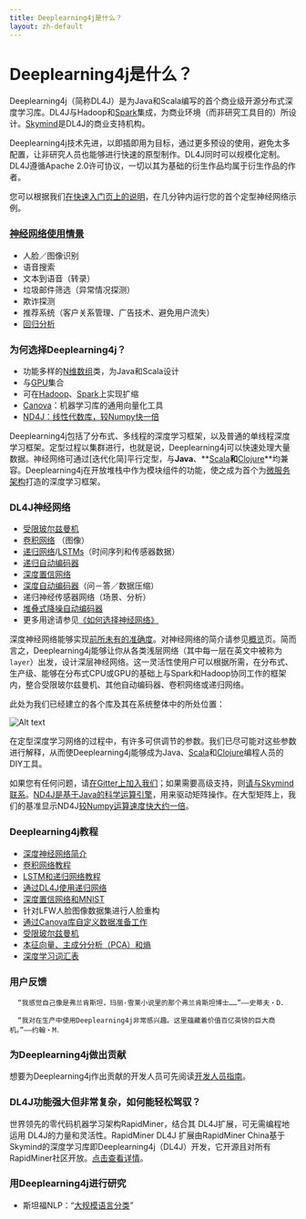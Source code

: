 ```yaml
---
title: Deeplearning4j是什么？
layout: zh-default
---
```


# Deeplearning4j是什么？

Deeplearning4j（简称DL4J）是为Java和Scala编写的首个商业级开源分布式深度学习库。DL4J与Hadoop和[Spark](../spark.html)集成，为商业环境（而非研究工具目的）所设计。[Skymind](http://skymind.io)是DL4J的商业支持机构。

Deeplearning4j技术先进，以即插即用为目标，通过更多预设的使用，避免太多配置，让非研究人员也能够进行快速的原型制作。DL4J同时可以规模化定制。DL4J遵循Apache 2.0许可协议，一切以其为基础的衍生作品均属于衍生作品的作者。

您可以根据我们[在快速入门页上的说明](../zh-quickstart.html)，在几分钟内运行您的首个定型神经网络示例。

### [神经网络使用情景](../use_cases.html)

* 人脸／图像识别
* 语音搜索
* 文本到语音（转录）
* 垃圾邮件筛选（异常情况探测）
* 欺诈探测 
* 推荐系统（客户关系管理、广告技术、避免用户流失）
* [回归分析](../linear-regression.html)

### 为何选择Deeplearning4j？ 

* 功能多样的[N维数组](http://nd4j.org/zh-getstarted)类，为Java和Scala设计
* 与[GPU](http://nd4j.org/gpu_native_backends.html)集合
* 可在[Hadoop](https://github.com/deeplearning4j/deeplearning4j/tree/master/deeplearning4j-scaleout/hadoop-yarn)、[Spark](../gpu_aws.html)上实现扩缩
* [Canova](../canova.html)：机器学习库的通用向量化工具
* [ND4J：线性代数库，较Numpy快一倍](http://nd4j.org/benchmarking)

Deeplearning4j包括了分布式、多线程的深度学习框架，以及普通的单线程深度学习框架。定型过程以集群进行，也就是说，Deeplearning4j可以快速处理大量数据。神经网络可通过[迭代化简]平行定型，与**Java**、**[Scala](http://nd4j.org/scala.html)**和**[Clojure](https://github.com/wildermuthn/d4lj-iris-example-clj/blob/master/src/dl4j_clj_example/core.clj)**均兼容。Deeplearning4j在开放堆栈中作为模块组件的功能，使之成为首个为[微服务架构](http://microservices.io/patterns/microservices.html)打造的深度学习框架。

### DL4J神经网络

* [受限玻尔兹曼机](../zh-restrictedboltzmannmachine.html)
* [卷积网络](../zh-convolutionalnets.html) （图像）
* [递归网络](../zh-usingrnns.html)/[LSTMs](../zh-lstm.html)（时间序列和传感器数据）
* [递归自动编码器](https://github.com/deeplearning4j/deeplearning4j/blob/master/deeplearning4j-core/src/main/java/org/deeplearning4j/nn/layers/feedforward/autoencoder/recursive/RecursiveAutoEncoder.java)
* [深度置信网络](../deepbeliefnetwork.html)
* [深度自动编码器](http://deeplearning4j.org/deepautoencoder.html)（问－答／数据压缩）
* 递归神经传感器网络（场景、分析）
* [堆叠式降噪自动编码器](../stackeddenoisingautoencoder.html)
* 更多用途请参见[《如何选择神经网络》](../neuralnetworktable.html)

深度神经网络能够实现[前所未有的准确度](../accuracy.html)。对神经网络的简介请参见[概览](../neuralnet-overview.html)页。简而言之，Deeplearning4j能够让你从各类浅层网络（其中每一层在英文中被称为`layer`）出发，设计深层神经网络。这一灵活性使用户可以根据所需，在分布式、生产级、能够在分布式CPU或GPU的基础上与Spark和Hadoop协同工作的框架内，整合受限玻尔兹曼机、其他自动编码器、卷积网络或递归网络。

此处为我们已经建立的各个库及其在系统整体中的所处位置：

![Alt text](../img/schematic_overview.png)

在定型深度学习网络的过程中，有许多可供调节的参数。我们已尽可能对这些参数进行解释，从而使Deeplearning4j能够成为Java、[Scala](https://github.com/deeplearning4j/nd4s)和[Clojure](https://github.com/whilo/clj-nd4j)编程人员的DIY工具。

如果您有任何问题，请[在Gitter上加入我们](https://gitter.im/deeplearning4j/deeplearning4j)；如果需要高级支持，则[请与Skymind联系](http://www.skymind.io/contact/)。[ND4J是基于Java的科学运算引擎](http://nd4j.org/)，用来驱动矩阵操作。在大型矩阵上，我们的基准显示ND4J[较Numpy运算速度快大约一倍](http://nd4j.org/benchmarking)。

### Deeplearning4j教程

* [深度神经网络简介](../neuralnet-overview)
* [卷积网络教程](../zh-convolutionalnets)
* [LSTM和递归网络教程](../zh-lstm)
* [通过DL4J使用递归网络](../zh-usingrnns)
* [深度置信网络和MNIST](../zh-mnist-tutorial)
* 针对LFW人脸图像数据集进行人脸重构
* [通过Canova库自定义数据准备工作](../image-data-pipeline)
* [受限玻尔兹曼机](../zh-restrictedboltzmannmachine)
* [本征向量、主成分分析（PCA）和熵](../zh-eigenvector)
* [深度学习词汇表](../glossary)

### 用户反馈

      “我感觉自己像是弗兰肯斯坦，玛丽·雪莱小说里的那个弗兰肯斯坦博士……”――史蒂夫・D． 
      
      “我对在生产中使用Deeplearning4j非常感兴趣。这里蕴藏着价值百亿英镑的巨大商机。”――约翰・M．

### 为Deeplearning4j做出贡献

想要为Deeplearning4j作出贡献的开发人员可先阅读[开发人员指南](../devguide.html)。

### DL4J功能强大但非常复杂，如何能轻松驾驭？
 
世界领先的零代码机器学习架构RapidMiner，结合其 DL4J扩展，可无需编程地运用 DL4J的力量和灵活性。RapidMiner DL4J 扩展由RapidMiner China基于Skymind的深度学习库即Deeplearning4j（DL4J）开发，它开源且对所有RapidMiner社区开放。[点击查看详情](https://www.rapidminerchina.com/products/shop/product/deeplearning4j/)。

### 用Deeplearning4j进行研究

* 斯坦福NLP：“[大规模语言分类](http://nlp.stanford.edu/courses/cs224n/2015/reports/24.pdf)”
